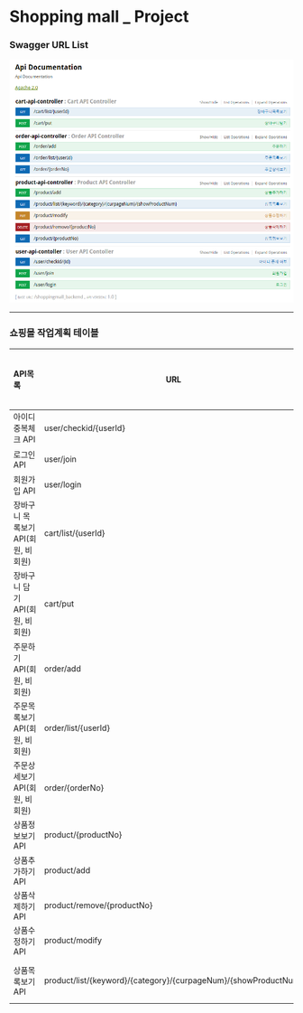 # Shopping mall _ Project



### Swagger URL List

![swagger_url_list.PNG](https://github.com/Yujaehyeong/shoppingmall_1/blob/master/3week/swagger_url_list.PNG?raw=true)



------



### 쇼핑몰 작업계획 테이블

| API목록                             | URL                                                          | 예상일정 | 예상소요시간        | 개발일정    | 개발시간           | 작업결과서                                                   |
| :---------------------------------- | ------------------------------------------------------------ | -------- | ------------------- | ----------- | ------------------ | ------------------------------------------------------------ |
| 아이디 중복체크 API                 | user/checkid/{userId}                                        | 7.15     | 1h(1시간)           | 7.15        | 1h(1시간)          | [보기](https://github.com/Yujaehyeong/shoppingmall_1/wiki/3-Week-%ED%9A%8C%EC%9B%90) |
| 로그인 API                          | user/join                                                    | 7.16     | 1h(1시간)           | 7.16        | 30M(30분)          | [보기](https://github.com/Yujaehyeong/shoppingmall_1/wiki/3-Week-%ED%9A%8C%EC%9B%90) |
| 회원가입 API                        | user/login                                                   | 7.16     | 1h(1시간)           | 7.16        | 30M(30분)          | [보기](https://github.com/Yujaehyeong/shoppingmall_1/wiki/3-Week-%ED%9A%8C%EC%9B%90) |
| 장바구니 목록보기 API(회원, 비회원) | cart/list/{userId}                                           | 7.17     | 2h(2시간)           | 7.17        | 1h 30M(1시간 30분) | [보기](https://github.com/Yujaehyeong/shoppingmall_1/wiki/3-Week-%EC%9E%A5%EB%B0%94%EA%B5%AC%EB%8B%88) |
| 장바구니 담기 API(회원, 비회원)     | cart/put                                                     | 7.17     | 2h(2시간)           | 7.17        | 30M(30분)          | [보기](https://github.com/Yujaehyeong/shoppingmall_1/wiki/3-Week-%EC%9E%A5%EB%B0%94%EA%B5%AC%EB%8B%88) |
| 주문하기 API(회원, 비회원)          | order/add                                                    | 7.18     | 2h(2시간)           | 7.19        | 2h(2시간)          | [보기](https://github.com/Yujaehyeong/shoppingmall_1/wiki/3-Week-%EC%A3%BC%EB%AC%B8) |
| 주문목록보기 API(회원, 비회원)      | order/list/{userId}                                          | 7.22     | 1h 30분(1시간 30분) | 7.22        | 1h(1시간)          | [보기](https://github.com/Yujaehyeong/shoppingmall_1/wiki/3-Week-%EC%A3%BC%EB%AC%B8) |
| 주문상세보기 API(회원, 비회원)      | order/{orderNo}                                              | 7.22     | 2h(2시간)           | 7.23        | 2h(2시간)          | [보기](https://github.com/Yujaehyeong/shoppingmall_1/wiki/3-Week-%EC%A3%BC%EB%AC%B8) |
| 상품정보보기 API                    | product/{productNo}                                          | 7.24     | 3h(2시간)           | 7.24        | 2h(2시간)          | [보기](https://github.com/Yujaehyeong/shoppingmall_1/wiki/4-Week-%EC%83%81%ED%92%88%EA%B4%80%EB%A6%AC) |
| 상품추가하기API                     | product/add                                                  | 7.24     | 2h(2시간)           | 7.24 - 7.25 | 2h(2시간)          | [보기](https://github.com/Yujaehyeong/shoppingmall_1/wiki/4-Week-%EC%83%81%ED%92%88%EA%B4%80%EB%A6%AC) |
| 상품삭제하기API                     | product/remove/{productNo}                                   | 7.25     | 2h(2시간)           | 7.25        | 30M(30분)          | [보기](https://github.com/Yujaehyeong/shoppingmall_1/wiki/4-Week-%EC%83%81%ED%92%88%EA%B4%80%EB%A6%AC) |
| 상품수정하기API                     | product/modify                                               | 7.25     | 2h(2시간)           |             |                    |                                                              |
| 상품목록보기API                     | product/list/{keyword}/{category}/{curpageNum}/{showProductNum} | 7.25     | 2h 30M(2시간 30분)  |             |                    |                                                              |

